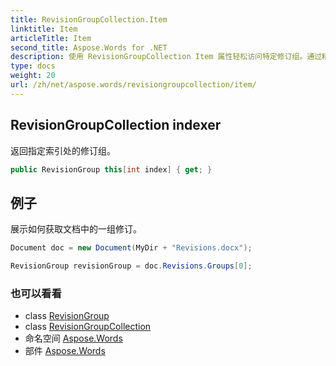 ```yaml
---
title: RevisionGroupCollection.Item
linktitle: Item
articleTitle: Item
second_title: Aspose.Words for .NET
description: 使用 RevisionGroupCollection Item 属性轻松访问特定修订组。通过精确索引增强数据管理。
type: docs
weight: 20
url: /zh/net/aspose.words/revisiongroupcollection/item/
---
```

## RevisionGroupCollection indexer

返回指定索引处的修订组。

```csharp
public RevisionGroup this[int index] { get; }
```

## 例子

展示如何获取文档中的一组修订。

```csharp
Document doc = new Document(MyDir + "Revisions.docx");

RevisionGroup revisionGroup = doc.Revisions.Groups[0];
```

### 也可以看看

* class [RevisionGroup](../../revisiongroup/)
* class [RevisionGroupCollection](../)
* 命名空间 [Aspose.Words](../../../aspose.words/)
* 部件 [Aspose.Words](../../../)
